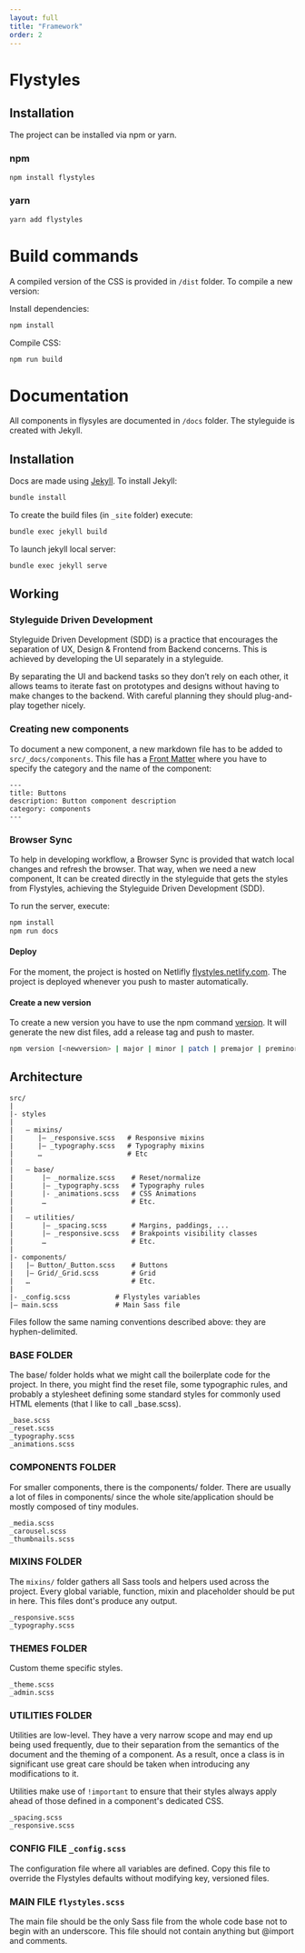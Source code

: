 ```yaml
---
layout: full
title: "Framework"
order: 2
---
```


# Flystyles

## Installation

The project can be installed via npm or yarn.


### npm
```bash
npm install flystyles
```

### yarn
```bash
yarn add flystyles
```


# Build commands

A compiled version of the CSS is provided in `/dist` folder.
To compile a new version:

Install dependencies:

```bash
npm install
```

Compile CSS:

```bash
npm run build
```

# Documentation

All components in flysyles are documented in `/docs` folder. The styleguide is created with Jekyll.

## Installation

Docs are made using [Jekyll](https://jekyllrb.com/).
To install Jekyll:

```bash
bundle install
```

To create the build files (in `_site` folder) execute:

```bash
bundle exec jekyll build
```

To launch jekyll local server:

```bash
bundle exec jekyll serve
```

## Working

### Styleguide Driven Development

Styleguide Driven Development (SDD) is a practice that encourages the separation of UX, Design & Frontend from Backend concerns. This is achieved by developing the UI separately in a styleguide.

By separating the UI and backend tasks so they don’t rely on each other, it allows teams to iterate fast on prototypes and designs without having to make changes to the backend. With careful planning they should plug-and-play together nicely.

### Creating new components

To document a new component, a new markdown file has to be added to `src/_docs/components`. This file has a [Front Matter](https://jekyllrb.com/docs/frontmatter/) where you have to specify the category and the name of the component:

```
---
title: Buttons
description: Button component description
category: components
---
```

### Browser Sync

To help in developing workflow, a Browser Sync is provided that watch local changes and refresh the browser. That way, when we need a new component, It can be created directly in the styleguide that gets the styles from Flystyles, achieving the Styleguide Driven Development (SDD).

To run the server, execute:

```bash
npm install
npm run docs
```

#### Deploy

For the moment, the project is hosted on Netlifly [flystyles.netlify.com](http://flystyles.netlify.com/). The project is deployed whenever you push to master automatically.

#### Create a new version

To create a new version you have to use the npm command [version](https://docs.npmjs.com/cli/version). It will generate the new dist files, add a release tag and push to master.

```bash
npm version [<newversion> | major | minor | patch | premajor | preminor | prepatch | prerelease | from-git]
```

## Architecture

```
src/
|
|- styles
|
|   – mixins/
|      |– _responsive.scss   # Responsive mixins
|      |– _typography.scss   # Typography mixins
|      …                     # Etc
|
|   – base/
|       |– _normalize.scss    # Reset/normalize
|       |– _typography.scss   # Typography rules
|       |- _animations.scss   # CSS Animations
|       …                     # Etc.
|
|   – utilities/
|       |– _spacing.scss      # Margins, paddings, ...
|       |– _responsive.scss   # Brakpoints visibility classes
|       …                     # Etc.
|
|- components/
|   |– Button/_Button.scss    # Buttons
|   |– Grid/_Grid.scss        # Grid
|   …                         # Etc.
|
|- _config.scss           # Flystyles variables
|– main.scss              # Main Sass file

```

Files follow the same naming conventions described above: they are hyphen-delimited.

### BASE FOLDER

The base/ folder holds what we might call the boilerplate code for the project. In there, you might find the reset file, some typographic rules, and probably a stylesheet defining some standard styles for commonly used HTML elements (that I like to call _base.scss).

```
_base.scss
_reset.scss
_typography.scss
_animations.scss

```


### COMPONENTS FOLDER

For smaller components, there is the components/ folder. There are usually a lot of files in components/ since the whole site/application should be mostly composed of tiny modules.

```
_media.scss
_carousel.scss
_thumbnails.scss
```

### MIXINS FOLDER

The `mixins/` folder gathers all Sass tools and helpers used across the project. Every global variable, function, mixin and placeholder should be put in here. This files dont's produce any output.

```
_responsive.scss
_typography.scss
```

### THEMES FOLDER

Custom theme specific styles.

```
_theme.scss
_admin.scss
```

### UTILITIES FOLDER

Utilities are low-level. They have a very narrow scope and may end up being used frequently, due to their separation from the semantics of the document and the theming of a component. As a result, once a class is in significant use great care should be taken when introducing any modifications to it.

Utilities make use of `!important` to ensure that their styles always apply ahead of those defined in a component's dedicated CSS.

```
_spacing.scss
_responsive.scss
```

### CONFIG FILE `_config.scss`

The configuration file where all variables are defined. Copy this file to override the Flystyles defaults without modifying key, versioned files.

### MAIN FILE `flystyles.scss`

The main file should be the only Sass file from the whole code base not to begin with an underscore. This file should not contain anything but @import and comments.
